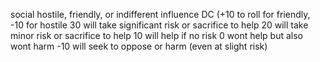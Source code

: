 

social
hostile, friendly, or indifferent
influence DC (+10 to roll for friendly, -10 for hostile
30 will take significant risk or sacrifice to help
20 will take minor risk or sacrifice to help
10 will help if no risk
0 wont help but also wont harm
-10 will seek to oppose or harm (even at slight risk)

